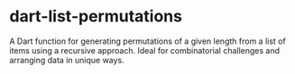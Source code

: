 # dart-list-permutations
A Dart function for generating permutations of a given length from a list of items using a recursive approach. Ideal for combinatorial challenges and arranging data in unique ways.
